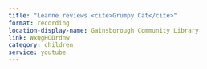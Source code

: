 ```yaml
---
title: "Leanne reviews <cite>Grumpy Cat</cite>"
format: recording
location-display-name: Gainsborough Community Library
link: WxQgHODrdnw
category: children
service: youtube
---
```

